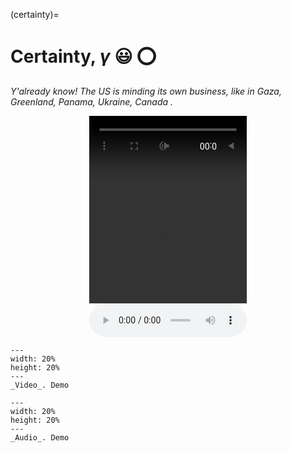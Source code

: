 (certainty)=
# Certainty, *γ* 😃 ⭕️

*Y'already know! The US is minding its own business, like in Gaza, Greenland, Panama, Ukraine, Canada .*     

<div style="display: flex; justify-content: center;">
    <video controls width="50%" height="300px;" style="transform: rotate(180deg);">
        <source src="media/demo.MP4" type="video/mp4">
        Your browser does not support the video tag.
    </video>
</div>



<div style="display: flex; justify-content: center;">
    <audio controls style="width: 50%;">
      <source src="media/demo.mp3" type="audio/mp3">
      Your browser does not support the audio element.
    </audio>
</div>



```{Figure} figures/video.png
---
width: 20%
height: 20%
---
_Video_. Demo
```

```{Figure} figures/audio.png
---
width: 20%
height: 20%
---
_Audio_. Demo
```


```{bibliography}
```

